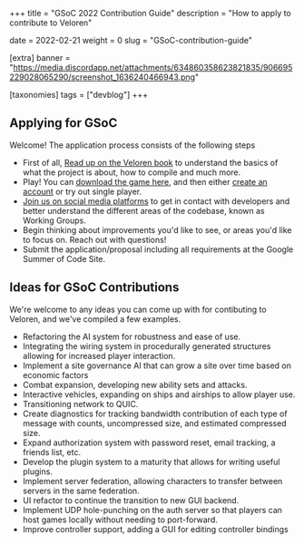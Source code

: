 +++
title = "GSoC 2022 Contribution Guide"
description = "How to apply to contribute to Veloren"

date = 2022-02-21
weight = 0
slug = "GSoC-contribution-guide"

[extra]
banner = "https://media.discordapp.net/attachments/634860358623821835/906695229028065290/screenshot_1636240466943.png"

[taxonomies]
tags = ["devblog"]
+++

## Applying for GSoC

Welcome! The application process consists of the following steps

- First of all, [Read up on the Veloren
  book](https://book.veloren.net/introduction/index.html) to understand the
  basics of what the project is about, how to compile and much more.
- Play! You can [download the game here](https://veloren.net/download/), and
  then either [create an account](https://veloren.net/account/) or try out
  single player.
- [Join us on social media platforms](https://veloren.net/joinus) to get in
  contact with developers and better understand the different areas of the
  codebase, known as Working Groups.
- Begin thinking about improvements you'd like to see, or areas you'd like to
  focus on. Reach out with questions!
- Submit the application/proposal including all requirements at the Google
  Summer of Code Site.
  
## Ideas for GSoC Contributions

We're welcome to any ideas you can come up with for contibuting to Veloren, and we've compiled a few examples.

- Refactoring the AI system for robustness and ease of use.
- Integrating the wiring system in procedurally generated structures allowing for increased player interaction.
- Implement a site governance AI that can grow a site over time based on economic factors
- Combat expansion, developing new ability sets and attacks.
- Interactive vehicles, expanding on ships and airships to allow player use.
- Transitioning network to QUIC.
- Create diagnostics for tracking bandwidth contribution of each type of message with counts, uncompressed size, and estimated compressed size.
- Expand authorization system with password reset, email tracking, a friends list, etc.
- Develop the plugin system to a maturity that allows for writing useful plugins.
- Implement server federation, allowing characters to transfer between servers in the same federation.
- UI refactor to continue the transition to new GUI backend.
- Implement UDP hole-punching on the auth server so that players can host games locally without needing to port-forward.
- Improve controller support, adding a GUI for editing controller bindings
